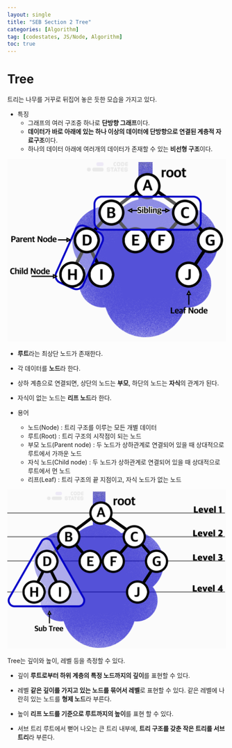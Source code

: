 ```yaml
---
layout: single
title: "SEB Section 2 Tree"
categories: [Algorithm]
tag: [codestates, JS/Node, Algorithm]
toc: true
---
```


# Tree

트리는 나무를 거꾸로 뒤집어 놓은 듯한 모습을 가지고 있다.

- 특징
  - 그래프의 여러 구조중 하나로 **단방향 그래프**이다.
  - **데이터가 바로 아래에 있는 하나 이상의 데이터에 단방향으로 연결된 계층적 자료구조**이다.
  - 하나의 데이터 아래에 여러개의 데이터가 존재할 수 있는 **비선형 구조**이다.

<img src="/assets/images/tree1.png">

- **루트**라는 최상단 노드가 존재한다.
- 각 데이터를 **노드**라 한다.
- 상하 계층으로 연결되면, 상단의 노드는 **부모**, 하단의 노드는 **자식**의 관계가 된다.
- 자식이 없는 노드는 **리프 노드**라 한다.

- 용어
  - 노드(Node) : 트리 구조를 이루는 모든 개별 데이터
  - 루트(Root) : 트리 구조의 시작점이 되는 노드
  - 부모 노드(Parent node) : 두 노드가 상하관계로 연결되어 있을 때 상대적으로
    루트에서 가까운 노드
  - 자식 노드(Child node) : 두 노드가 상하관계로 연결되어 있을 때 상대적으로 루트에서
    먼 노드
  - 리프(Leaf) : 트리 구조의 끝 지점이고, 자식 노드가 없는 노드

<img src="/assets/images/tree2.png">

Tree는 깊이와 높이, 레벨 등을 측정할 수 있다.

- 깊이
  **루트로부터 하위 계층의 특정 노드까지의 깊이**를 표현할 수 있다.

- 레벨
  **같은 깊이를 가지고 있는 노드를 묶어서 레벨**로 표현할 수 있다.
  같은 레벨에 나란히 있는 노드를 **형제 노드**라 부른다.

- 높이
  **리프 노드를 기준으로 루트까지의 높이**를 표현 할 수 있다.

- 서브 트리
  루트에서 뻗어 나오는 큰 트리 내부에, **트리 구조를 갖춘 작은 트리를 서브 트리**라 부른다.
